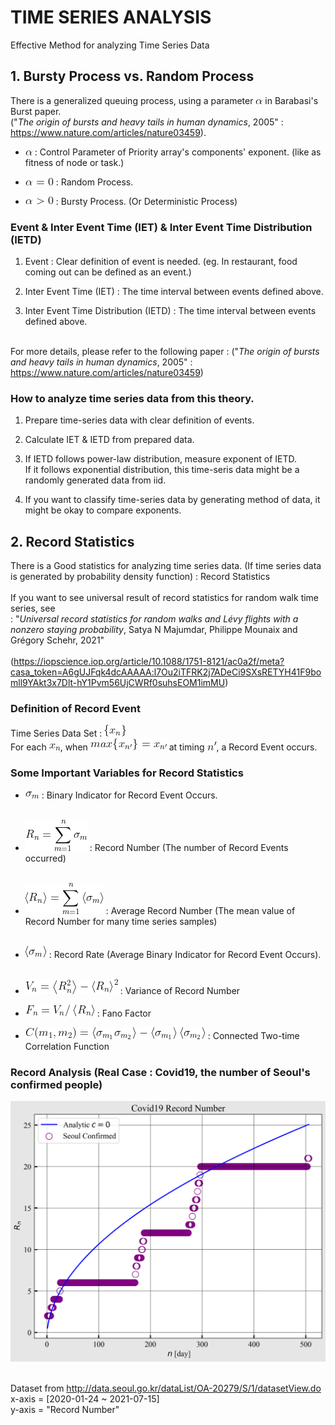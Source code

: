 # TIME SERIES ANALYSIS

Effective Method for analyzing Time Series Data


## 1. Bursty Process vs. Random Process

There is a generalized queuing process, using a parameter ![math](https://github.com/IDAH-BITBOX/TIME_SERIES_ANALYSIS/blob/main/math_img/CodeCogsEqn.gif) in Barabasi's Burst paper.
</br>("_The origin of bursts and heavy tails in human dynamics_, 2005" : https://www.nature.com/articles/nature03459).

 * ![math](https://github.com/IDAH-BITBOX/TIME_SERIES_ANALYSIS/blob/main/math_img/CodeCogsEqn.gif) : Control Parameter of Priority array's components' exponent. (like as fitness of node or task.)

 * ![math](https://github.com/IDAH-BITBOX/TIME_SERIES_ANALYSIS/blob/main/math_img/CodeCogsEqn%20(1).gif) : Random Process.
 * ![math](https://github.com/IDAH-BITBOX/TIME_SERIES_ANALYSIS/blob/main/math_img/CodeCogsEqn%20(2).gif) : Bursty Process. (Or Deterministic Process)


### Event & Inter Event Time (IET) & Inter Event Time Distribution (IETD)
1. Event : Clear definition of event is needed. (eg. In restaurant, food coming out can be defined as an event.)

2. Inter Event Time (IET) : The time interval between events defined above.

3. Inter Event Time Distribution (IETD) : The time interval between events defined above.

</br>For more details, please refer to the following paper : ("_The origin of bursts and heavy tails in human dynamics_, 2005" : https://www.nature.com/articles/nature03459)


### How to analyze time series data from this theory.
1. Prepare time-series data with clear definition of events.

2. Calculate IET & IETD from prepared data.

3. If IETD follows power-law distribution, measure exponent of IETD.
</br>If it follows exponential distribution, this time-seris data might be a randomly generated data from iid.

4. If you want to classify time-series data by generating method of data, it might be okay to compare exponents.


## 2. Record Statistics

There is a Good statistics for analyzing time series data. (If time series data is generated by probability density function) : Record Statistics
</br></br> If you want to see universal result of record statistics for random walk time series, see</br> : "_Universal record statistics for random walks and Lévy flights with a nonzero staying probability_, Satya N Majumdar, Philippe Mounaix and Grégory Schehr, 2021"
</br></br>(https://iopscience.iop.org/article/10.1088/1751-8121/ac0a2f/meta?casa_token=A6gUJFqk4dcAAAAA:l7Ou2iTFRK2j7ADeCi9SXsRETYH41F9bomll9YAkt3x7Dlt-hY1Pvm56UjCWRf0suhsEOM1imMU)


### Definition of Record Event

Time Series Data Set : ![math](https://github.com/IDAH-BITBOX/TIME_SERIES_ANALYSIS/blob/main/math_img/CodeCogsEqn%20(6).gif)
</br> For each ![math](https://github.com/IDAH-BITBOX/TIME_SERIES_ANALYSIS/blob/main/math_img/CodeCogsEqn%20(5).gif), when ![math](https://github.com/IDAH-BITBOX/TIME_SERIES_ANALYSIS/blob/main/math_img/CodeCogsEqn%20(8).gif) at timing ![math](https://github.com/IDAH-BITBOX/TIME_SERIES_ANALYSIS/blob/main/math_img/CodeCogsEqn%20(9).gif), a Record Event occurs.


### Some Important Variables for Record Statistics

* ![math](https://github.com/IDAH-BITBOX/TIME_SERIES_ANALYSIS/blob/main/math_img/CodeCogsEqn%20(12).gif) : Binary Indicator for Record Event Occurs.</br></br>
* ![math](https://github.com/IDAH-BITBOX/TIME_SERIES_ANALYSIS/blob/main/math_img/CodeCogsEqn%20(11).gif) : Record Number (The number of Record Events occurred)</br></br>
* ![math](https://github.com/IDAH-BITBOX/TIME_SERIES_ANALYSIS/blob/main/math_img/CodeCogsEqn%20(10).gif) : Average Record Number (The mean value of Record Number for many time series samples)</br></br>
* ![math](https://github.com/IDAH-BITBOX/TIME_SERIES_ANALYSIS/blob/main/math_img/CodeCogsEqn%20(13).gif) : Record Rate (Average Binary Indicator for Record Event Occurs).</br></br>

* ![math](https://github.com/IDAH-BITBOX/TIME_SERIES_ANALYSIS/blob/main/math_img/CodeCogsEqn%20(16).gif) : Variance of Record Number
* ![math](https://github.com/IDAH-BITBOX/TIME_SERIES_ANALYSIS/blob/main/math_img/CodeCogsEqn%20(17).gif) : Fano Factor
* ![math](https://github.com/IDAH-BITBOX/TIME_SERIES_ANALYSIS/blob/main/math_img/CodeCogsEqn%20(18).gif) : Connected Two-time Correlation Function

### Record Analysis (Real Case : Covid19, the number of Seoul's confirmed people)

![plot](https://github.com/IDAH-BITBOX/TIME_SERIES_ANALYSIS/blob/main/plot_img/Covid19%20Record%20Number.png)

</br>Dataset from http://data.seoul.go.kr/dataList/OA-20279/S/1/datasetView.do
</br>x-axis = [2020-01-24 ~ 2021-07-15]
</br>y-axis = "Record Number"
